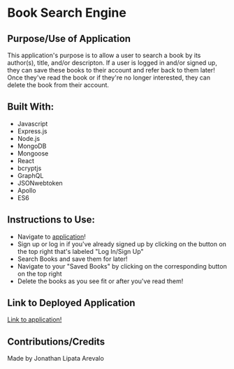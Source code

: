 # Book Search Engine

## Purpose/Use of Application
This application's purpose is to allow a user to search a book by its author(s), title, and/or descripton. If a user is logged in and/or signed up, they can save these books to their account and refer back to them later! Once they've read the book or if they're no longer interested, they can delete the book from their account.

## Built With:
* Javascript
* Express.js
* Node.js
* MongoDB
* Mongoose
* React
* bcryptjs
* GraphQL
* JSONwebtoken
* Apollo
* ES6

## Instructions to Use:
* Navigate to [application]()!
* Sign up or log in if you've already signed up by clicking on the button on the top right that's labeled "Log In/Sign Up"
* Search Books and save them for later!
* Navigate to your "Saved Books" by clicking on the corresponding button on the top right
* Delete the books as you see fit or after you've read them!

## Link to Deployed Application

[Link to application!]()

## Contributions/Credits
Made by Jonathan Lipata Arevalo
